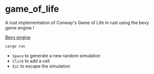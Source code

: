 # game_of_life

A rust implementation of Conway's Game of Life in rust using the bevy game engine !

[Bevy engine](https://bevyengine.org/)


```bash
cargo run
```

- `Space` to generate a new random simulation
- `Click` to add a cell
- `Esc` to escape the simulation